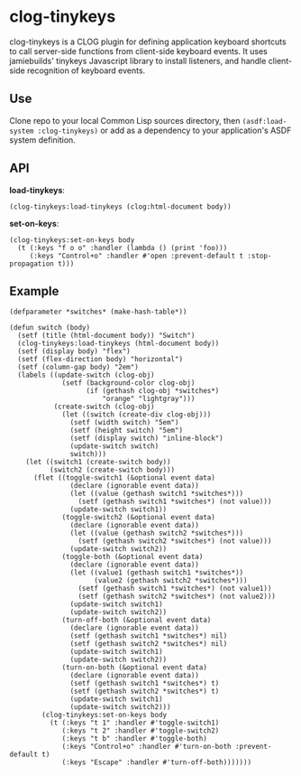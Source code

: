 # clog-tinykeys
clog-tinykeys is a CLOG plugin for defining application keyboard shortcuts to call server-side functions from client-side keyboard events. It uses jamiebuilds' tinykeys Javascript library to install listeners, and handle client-side recognition of keyboard events.

## Use
Clone repo to your local Common Lisp sources directory, then `(asdf:load-system :clog-tinykeys)` or add as a dependency to your application's ASDF system definition.

## API
**load-tinykeys**:
``` common-lisp
(clog-tinykeys:load-tinykeys (clog:html-document body))
```

**set-on-keys**:
``` common-lisp
(clog-tinykeys:set-on-keys body
  (t (:keys "f o o" :handler (lambda () (print 'foo)))
     (:keys "Control+o" :handler #'open :prevent-default t :stop-propagation t)))
```


## Example
``` common-lisp
(defparameter *switches* (make-hash-table*))

(defun switch (body)
  (setf (title (html-document body)) "Switch")
  (clog-tinykeys:load-tinykeys (html-document body))
  (setf (display body) "flex")
  (setf (flex-direction body) "horizontal")
  (setf (column-gap body) "2em")
  (labels ((update-switch (clog-obj)
             (setf (background-color clog-obj)
                   (if (gethash clog-obj *switches*)
                       "orange" "lightgray")))
           (create-switch (clog-obj)
             (let ((switch (create-div clog-obj)))
               (setf (width switch) "5em")
               (setf (height switch) "5em")
               (setf (display switch) "inline-block")
               (update-switch switch)
               switch)))
    (let ((switch1 (create-switch body))
          (switch2 (create-switch body)))
      (flet ((toggle-switch1 (&optional event data)
               (declare (ignorable event data))
               (let ((value (gethash switch1 *switches*)))
                 (setf (gethash switch1 *switches*) (not value)))
               (update-switch switch1)) 
             (toggle-switch2 (&optional event data)
               (declare (ignorable event data))
               (let ((value (gethash switch2 *switches*)))
                 (setf (gethash switch2 *switches*) (not value)))
               (update-switch switch2))
             (toggle-both (&optional event data)
               (declare (ignorable event data))
               (let ((value1 (gethash switch1 *switches*))
                     (value2 (gethash switch2 *switches*)))
                 (setf (gethash switch1 *switches*) (not value1))
                 (setf (gethash switch2 *switches*) (not value2)))
               (update-switch switch1)
               (update-switch switch2))
             (turn-off-both (&optional event data)
               (declare (ignorable event data))
               (setf (gethash switch1 *switches*) nil)
               (setf (gethash switch2 *switches*) nil)
               (update-switch switch1)
               (update-switch switch2))
             (turn-on-both (&optional event data)
               (declare (ignorable event data))
               (setf (gethash switch1 *switches*) t)
               (setf (gethash switch2 *switches*) t)
               (update-switch switch1)
               (update-switch switch2)))
        (clog-tinykeys:set-on-keys body
          (t (:keys "t 1" :handler #'toggle-switch1)
             (:keys "t 2" :handler #'toggle-switch2)
             (:keys "t b" :handler #'toggle-both)
             (:keys "Control+o" :handler #'turn-on-both :prevent-default t)
             (:keys "Escape" :handler #'turn-off-both)))))))
```



